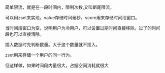 简单限流，就是在一段时间内，限制次数,又叫断尾限流。

可以用zset来实现。value存储时间毫秒。score用来存储时间段窗口。

当时间段窗口为空，说明用户为冷用户，可以设置过期时间直接移除。过了的时间段也可以直接清除。

插入数据时先判断数量。大于这个数量就不插入。

zset用来存储一个用户的同一行为。

但这样做，如果时间段内量很大，占据空间消耗就很大
